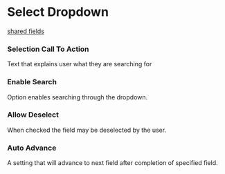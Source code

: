# Select Dropdown
[shared fields](/shared-inspector-components.md ':include')
### Selection Call To Action
Text that explains user what they are searching for
### Enable Search
Option enables searching through the dropdown.
### Allow Deselect
When checked the field may be deselected by the user.
### Auto Advance
A setting that will advance to next field after completion of specified field.
